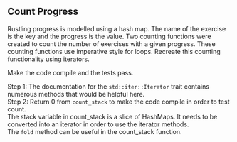 ## Count Progress

Rustling progress is modelled using a hash map. The name of the exercise is
the key and the progress is the value. Two counting functions were created
to count the number of exercises with a given progress. These counting
functions use imperative style for loops. Recreate this counting
functionality using iterators.


Make the code compile and the tests pass.

<div class="hint">Step 1:
The documentation for the <code>std::iter::Iterator</code> trait contains numerous methods
that would be helpful here.
</div>

<div class="hint">
Step 2:
Return 0 from <code>count_stack</code> to make the code compile in order to test count.
</div>

<div class="hint">The stack variable in count_stack is a slice of HashMaps. It needs to be
converted into an iterator in order to use the iterator methods.
</div>

<div class="hint">The <code>fold</code> method can be useful in the count_stack function.</div>